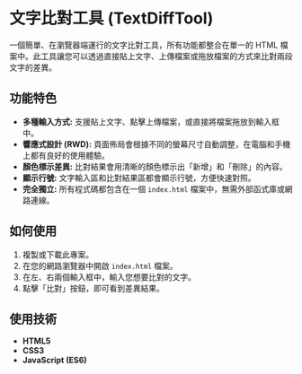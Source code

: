 # 文字比對工具 (TextDiffTool)

一個簡單、在瀏覽器端運行的文字比對工具，所有功能都整合在單一的 HTML 檔案中。此工具讓您可以透過直接貼上文字、上傳檔案或拖放檔案的方式來比對兩段文字的差異。

## 功能特色

- **多種輸入方式:** 支援貼上文字、點擊上傳檔案，或直接將檔案拖放到輸入框中。
- **響應式設計 (RWD):** 頁面佈局會根據不同的螢幕尺寸自動調整，在電腦和手機上都有良好的使用體驗。
- **顏色標示差異:** 比對結果會用清晰的顏色標示出「新增」和「刪除」的內容。
- **顯示行號:** 文字輸入區和比對結果區都會顯示行號，方便快速對照。
- **完全獨立:** 所有程式碼都包含在一個 `index.html` 檔案中，無需外部函式庫或網路連線。

## 如何使用

1.  複製或下載此專案。
2.  在您的網路瀏覽器中開啟 `index.html` 檔案。
3.  在左、右兩個輸入框中，輸入您想要比對的文字。
4.  點擊「比對」按鈕，即可看到差異結果。

## 使用技術

- **HTML5**
- **CSS3**
- **JavaScript (ES6)**
